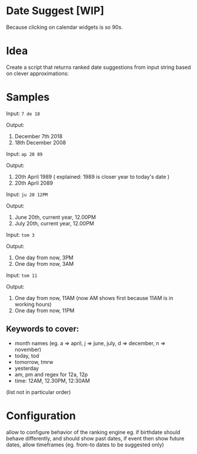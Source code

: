 # Date Suggest [WIP]

Because clicking on calendar widgets is so 90s.

# Idea

Create a script that returns ranked date suggestions from input string based on clever approximations:

# Samples

Input: `7 de 18`

Output:

1. December 7th 2018
2. 18th December 2008

Input: `ap 20 89`

Output:

1. 20th April 1989 ( explained: 1989 is closer year to today's date )
2. 20th April 2089

Input: `ju 20 12PM`

Output:

1. June 20th, current year, 12.00PM
2. July 20th, current year, 12.00PM

Input: `tom 3`

Output:

1. One day from now, 3PM
2. One day from now, 3AM

Input: `tom 11`

Output:

1. One day from now, 11AM (now AM shows first because 11AM is in working hours)
2. One day from now, 11PM


## Keywords to cover:

- month names (eg. a => april, j => june, july, d => december, n => november)
- today, tod
- tomorrow, tmrw
- yesterday
- am, pm and regex for 12a, 12p
- time: 12AM, 12.30PM, 12:30AM

(list not in particular order)


# Configuration

allow to configure behavior of the ranking engine
eg. if birthdate should behave differently, and should show past dates, if event
then show future dates, allow timeframes (eg. from-to dates to be suggested only)

